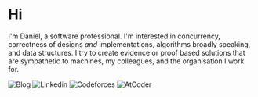 # Hi

I'm Daniel, a software professional. I'm interested in concurrency, correctness of designs _and_ implementations, algorithms broadly speaking, and data structures. I try to create evidence or proof based solutions that are sympathetic to machines, my colleagues, and the organisation I work for.

  <img alt="Blog" src="https://img.shields.io/badge/-technical blog-F9A03C?style=flat-square&logo=github&logoColor=white" />
  <img alt="Linkedin" src="https://img.shields.io/badge/-linkedin-0A66C2?style=flat-square&logo=linkedin&logoColor=white" />
  <img alt="Codeforces" src="https://img.shields.io/badge/-codeforces-1F8ACB?style=flat-square&logo=codeforces&logoColor=white" />
  <img alt="AtCoder" src="https://img.shields.io/badge/-atcoder-686868?style=flat-square&logo=ferrari&logoColor=white" />
